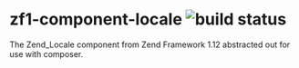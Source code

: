 zf1-component-locale ![build status](https://travis-ci.org/joegreen88/zf1-component-locale.png)
====================

The Zend_Locale component from Zend Framework 1.12 abstracted out for use with composer.
